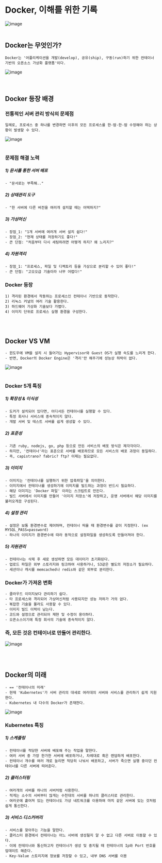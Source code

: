 # Docker, 이해를 위한 기록
![image](https://github.com/YesYoungJean/Docker_Study/assets/107979338/cd18623b-9cd1-49dc-bb7b-c9fe71eb6814)
<br/>
<br/>

## Docker는 무엇인가?
    Docker는 '어플리케이션을 개발(develop), 공유(ship), 구동(run)하기 위한 컨테이너 기반의 오픈소스 가상화 플랫폼'이다.
![image](https://github.com/YesYoungJean/Docker_Study/assets/107979338/e1f34e80-3de3-4ff6-a95d-895dfd676516)  
<br/>
<br/>

## Docker 등장 배경
### 전통적인 서버 관리 방식의 문제점
    일례로, 프로세스 중 하나를 변경하면 이후의 모든 프로세스를 한-땀-한-땀 수정해야 하는 상황이 발생할 수 있다.
![image](https://github.com/YesYoungJean/Docker_Study/assets/107979338/7e75c106-e43f-4512-84f0-2054c18f06fa)
<br/>
<br/>

### 문제점 해결 노력
##### 1) 문서를 통한 서버 배포
    - "문서로는 부족해.."
    
##### 2) 상태관리 도구
    - "한 서버에 다른 버전을 여러개 설치할 때는 어떡하지?"
    
##### 3) 가상머신
    - 장점_1: "1개 서버에 여러개 서버 설치 쉽다!"
    - 장점_2: "현재 상태를 저장하기도 좋다!"
    - 큰 단점: "처음부터 다시 세팅하려면 어떻게 하지? 왜 느리지?"
    
##### 4) 자원격리
    - 장점_1: "프로세스, 파일 및 디렉토리 등을 가상으로 분리할 수 있어 좋다!"
    - 큰 단점: "고오오급 기술이라 너무 어렵다!"

### Docker 등장
    1) 격리된 환경에서 작동하는 프로세스인 컨테이너 기반으로 동작한다.
    2) 리눅스 커널의 여러 기술 활용한다.
    3) 하드웨어 가상화 기술보다 가볍다.
    4) 이미지 단위로 프로세스 실행 환경을 구성한다.
<br/>
<br/>

## Docker VS VM
    - 윈도우에 VM을 설치 시 들어가는 Hypervisor와 Guest OS가 실행 속도를 느리게 한다.
    - 반면, Docker의 Docker Engine은 '격리'만 해주기에 성능상 하락이 없다.
![image](https://github.com/YesYoungJean/Docker_Study/assets/107979338/ab53a0c3-ce93-40ed-93a7-2016a512b2b3)
<br/>
<br/>

### Docker 5개 특징
##### 1) 확장성 & 이식성
    - 도커가 설치되어 있다면, 어디서든 컨테이너를 실행할 수 있다.
    - 특정 회사나 서비스에 종속적이지 않다.
    - 개발 서버 및 테스트 서버를 쉽게 생성할 수 있다.

##### 2) 표준성
    - 기존 ruby, nodejs, go, php 등으로 만든 서비스의 배포 방식은 제각각이다.
    - 하지만, '컨테이너'라는 표준으로 서버를 배포하므로 모든 서비스의 배포 과정이 동일하다.
    - 즉, capistrano? fabric? ftp? 이제는 필요없다.

##### 3) 이미지
    - 이미지는 '컨테이너를 실행하기 위한 압축파일'을 의미한다.
    - 이미지에서 컨테이너를 생성하기에 이미지를 빌드하는 과정이 반드시 필요하다.
    - 해당 이미지는 'Docker 파일' 이라는 스크립트로 만든다.
    - 빌드 서버에서 이미지를 만들어 '이미지 저장소'에 저장하고, 운영 서버에서 해당 이미지를 불러오게끔 구성된다.

##### 4) 설정 관리
    - 설정은 보통 환경변수로 제어하며, 컨테이너 띄울 때 환경변수를 같이 지정한다. (ex MYSQL_PASS=password)
    - 하나의 이미지가 환경변수에 따라 동적으로 설정파일을 생성하도록 만들어져야 한다.
    
##### 5) 자원관리
    - 컨테이너는 삭제 후 새로 생성하면 모든 데이터가 초기화된다.
    - 업로드 파일은 외부 스토리지와 링크하여 사용하거나, S3같은 별도의 저장소가 필요하다.
    - 세션이나 캐시를 memcached나 redis와 같은 외부로 분리한다.

### Docker가 가져온 변화
    - 클라우드 이미지보다 관리하기 쉽다.
    - 타 프로세스와 격리되어 가상머신처럼 사용되지만 성능 저하가 거의 없다.
    - 복잡한 기술을 몰라도 사용할 수 있다.
    - 이미지 빌드 이력이 남는다.
    - 코드와 설정으로 관리되어 재현 및 수정이 용이하다.
    - 오픈소스이기에 특정 회사의 기술에 종속적이지 않다.
    
### 즉, 모든 것은 컨테이너로 만들어 관리한다.
![image](https://github.com/YesYoungJean/Docker_Study/assets/107979338/abe5d8bf-ddcd-4a02-b06f-dffb2635eaa9)

<br/>
<br/>

## Docker의 미래
    - == '컨테이너의 미래'
    - 현재 'Kubernetes'가 서버 관리의 대세로 여러대의 서버와 서비스를 관리하기 쉽게 지원한다.
    - Kubernetes 내 다수의 Docker가 존재한다.
![image](https://github.com/YesYoungJean/Docker_Study/assets/107979338/442b9554-9434-4f65-8bf8-ff709f1b08f8)


    
### Kubernetes 특징
##### 1) 스케줄링
    - 컨테이너를 적당한 서버에 배포해 주는 작업을 말한다.
    - 여러 서버 중 가장 한가한 서버에 배포하거나, 차례대로 혹은 랜덤하게 배포한다.
    - 컨테이너 개수를 여러 개로 늘리면 적당히 나눠서 배포하고, 서버가 죽으면 실행 중이던 컨테이너를 다른 서버에 띄어준다.

##### 2) 클러스터링
    - 여러개의 서버를 하나의 서버처럼 사용한다.
    - 적게는 소수의 서버부터 많게는 수천대의 서버를 하나의 클러스터로 관리한다.
    - 여러곳에 흩어져 있는 컨테이너도 가상 네트워크를 이용하여 마치 같은 서버에 있는 것처럼 쉽게 통신한다.

##### 3) 서비스 디스커버리
    - 서비스를 찾아주는 기능을 말한다.
    - 클러스터 환경에서 컨테이너는 어느 서버에 생성될지 알 수 없고 다른 서버로 이동할 수 있다. 
    - 이에 컨테이너와 통신하고자 컨테이너가 생성 및 중지될 때 컨테이너의 Ip와 Port 번호를 업데이트 해준다.
    - Key-Value 스토리지에 정보를 저장할 수 있고, 내부 DNS 서버를 이용
    

